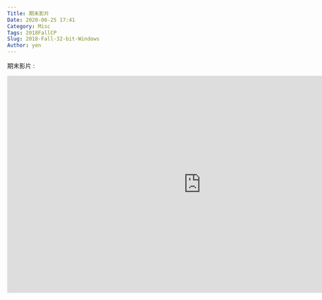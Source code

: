 ```yaml
---
Title: 期末影片
Date: 2020-06-25 17:41
Category: Misc
Tags: 2018FallCP
Slug: 2018-Fall-32-bit-Windows
Author: yen
---
```


期末影片 :


<iframe width="900" height="506" src="https://www.youtube.com/embed/nwLec0bc3No" frameborder="0" allow="accelerometer; autoplay; encrypted-media; gyroscope; picture-in-picture" allowfullscreen></iframe>